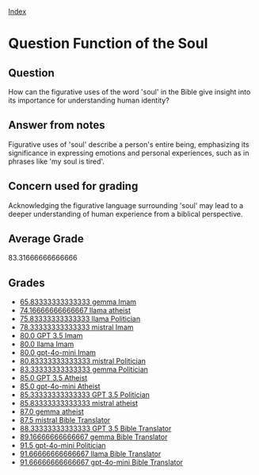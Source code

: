 
[Index](../../index.md)
# Question Function of the Soul
## Question
How can the figurative uses of the word 'soul' in the Bible give insight into its importance for understanding human identity?

## Answer from notes
Figurative uses of 'soul' describe a person's entire being, emphasizing its significance in expressing emotions and personal experiences, such as in phrases like 'my soul is tired'.

## Concern used for grading
Acknowledging the figurative language surrounding 'soul' may lead to a deeper understanding of human experience from a biblical perspective.

## Average Grade
83.31666666666666

## Grades
 * [65.83333333333333 gemma Imam](../answers/gemma_Imam/Function_of_the_Soul.md)
 * [74.16666666666667 llama atheist](../answers/llama_atheist/Function_of_the_Soul.md)
 * [75.83333333333333 llama Politician](../answers/llama_Politician/Function_of_the_Soul.md)
 * [78.33333333333333 mistral Imam](../answers/mistral_Imam/Function_of_the_Soul.md)
 * [80.0 GPT 3.5 Imam](../answers/GPT_3.5_Imam/Function_of_the_Soul.md)
 * [80.0 llama Imam](../answers/llama_Imam/Function_of_the_Soul.md)
 * [80.0 gpt-4o-mini Imam](../answers/gpt-4o-mini_Imam/Function_of_the_Soul.md)
 * [80.83333333333333 mistral Politician](../answers/mistral_Politician/Function_of_the_Soul.md)
 * [83.33333333333333 gemma Politician](../answers/gemma_Politician/Function_of_the_Soul.md)
 * [85.0 GPT 3.5 Atheist](../answers/GPT_3.5_Atheist/Function_of_the_Soul.md)
 * [85.0 gpt-4o-mini Atheist](../answers/gpt-4o-mini_Atheist/Function_of_the_Soul.md)
 * [85.33333333333333 GPT 3.5 Politician](../answers/GPT_3.5_Politician/Function_of_the_Soul.md)
 * [85.83333333333333 mistral atheist](../answers/mistral_atheist/Function_of_the_Soul.md)
 * [87.0 gemma atheist](../answers/gemma_atheist/Function_of_the_Soul.md)
 * [87.5 mistral Bible Translator](../answers/mistral_Bible_Translator/Function_of_the_Soul.md)
 * [88.33333333333333 GPT 3.5 Bible Translator](../answers/GPT_3.5_Bible_Translator/Function_of_the_Soul.md)
 * [89.16666666666667 gemma Bible Translator](../answers/gemma_Bible_Translator/Function_of_the_Soul.md)
 * [91.5 gpt-4o-mini Politician](../answers/gpt-4o-mini_Politician/Function_of_the_Soul.md)
 * [91.66666666666667 llama Bible Translator](../answers/llama_Bible_Translator/Function_of_the_Soul.md)
 * [91.66666666666667 gpt-4o-mini Bible Translator](../answers/gpt-4o-mini_Bible_Translator/Function_of_the_Soul.md)
